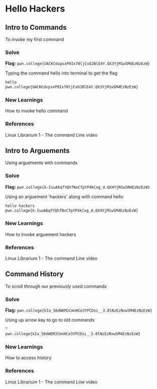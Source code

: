 # Hello Hackers

## Intro to Commands
To invoke my first command

### Solve
**Flag:** `pwn.college{UACKCdvpsxP8Ix70ljCxOJBlE4Y.QX3YjM1wSM4EzNzEzW}`

Typing the command hello into terminal to get the flag

```bash
hello
pwn.college{UACKCdvpsxP8Ix70ljCxOJBlE4Y.QX3YjM1wSM4EzNzEzW}
```

### New Learnings
How to invoke hello command

### References 
Linux Librarium 1 - The command Line video

## Intro to Arguements
Using arguements with commands

### Solve
**Flag:** `pwn.college{k-IuuA6qfYQhfNxCfpYP4kCxg_d.QX4YjM1wSM4EzNzEzW}`

Using an arguement 'hackers' along with command hello

```bash
hello hackers 
pwn.college{k-IuuA6qfYQhfNxCfpYP4kCxg_d.QX4YjM1wSM4EzNzEzW}
```

### New Learnings
How to invoke arguement hackers

### References 
Linux Librarium 1 - The command Line video

## Command History
To scroll through our previously used commands

### Solve
**Flag:** `pwn.college{kIa_56dWEMJCmnHCe3YPCDoi__3.0lNzEzNxwSM4EzNzEzW}`

Using up arrow key to go to old commands

```bash
^
pwn.college{kIa_56dWEMJCmnHCe3YPCDoi__3.0lNzEzNxwSM4EzNzEzW}
```

### New Learnings
How to access history

### References 
Linux Librarium 1 - The command Line video